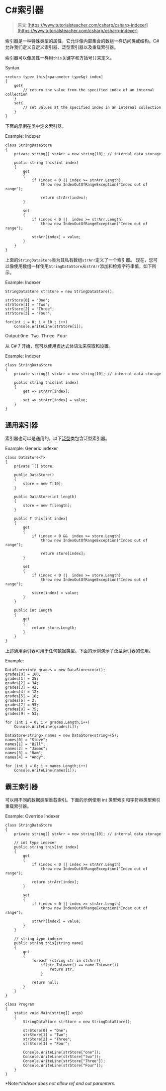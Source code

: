 # C#索引器

> 原文:[https://www.tutorialsteacher.com/csharp/csharp-indexer](https://www.tutorialsteacher.com/csharp/csharp-indexer)

索引器是一种特殊类型的属性，它允许像内部集合的数组一样访问类或结构。C#允许我们定义自定义索引器、泛型索引器以及重载索引器。

索引器可以像属性一样用`this`关键字和方括号`[]`来定义。

Syntax

```
<return type> this[<parameter type&gt index]
{
    get{
        // return the value from the specified index of an internal collection
    }
    set{
        // set values at the specified index in an internal collection
    }
}

```

下面的示例在类中定义索引器。

Example: Indexer

```
class StringDataStore
{
    private string[] strArr = new string[10]; // internal data storage

    public string this[int index]
    {
        get
        {
            if (index < 0 || index >= strArr.Length)
                throw new IndexOutOfRangeException("Index out of range");

                return strArr[index];
        }

        set
        {
            if (index < 0 ||  index >= strArr.Length)
                throw new IndexOutOfRangeException("Index out of range");

            strArr[index] = value;
        }
    }
}
```

上面的`StringDataStore`类为其私有数组`strArr`定义了一个索引器。 现在，您可以像使用数组一样使用`StringDataStore`从`strArr`添加和检索字符串值，如下所示。

Example: Indexer

```
StringDataStore strStore = new StringDataStore();

strStore[0] = "One";
strStore[1] = "Two";
strStore[2] = "Three";
strStore[3] = "Four";

for(int i = 0; i < 10 ; i++)
    Console.WriteLine(strStore[i]); 
```

Output:<samp>One
Two
Three
Four</samp>

从 C# 7 开始，您可以使用表达式体语法来获取和设置。

Example: Indexer

```
class StringDataStore
{
    private string[] strArr = new string[10]; // internal data storage

    public string this[int index]
    {
        get => strArr[index];

        set => strArr[index] = value;
    }
}
```

## 通用索引器

索引器也可以是通用的。以下[泛型](/csharp/csharp-generics)类包含泛型索引器。

Example: Generic Indexer

```
class DataStore<T>
{
    private T[] store; 

    public DataStore()
    {
        store = new T[10];
    }

    public DataStore(int length)
    {
        store = new T[length];
    }

    public T this[int index]
    {
        get
        {
            if (index < 0 &&  index >= store.Length)
                throw new IndexOutOfRangeException("Index out of range");

                return store[index];
        }

        set
        {
            if (index < 0 ||  index >= store.Length)
                throw new IndexOutOfRangeException("Index out of range");

            store[index] = value;
        }
    }

    public int Length
    {
        get
        {
            return store.Length;
        }
    }
} 
```

上述通用索引器可用于任何数据类型。下面的示例演示了泛型索引器的使用。

Example:

```
DataStore<int> grades = new DataStore<int>();
grades[0] = 100;
grades[1] = 25;
grades[2] = 34;
grades[3] = 42;
grades[4] = 12;
grades[5] = 18;
grades[6] = 2;
grades[7] = 95;
grades[8] = 75;
grades[9] = 53;

for (int i = 0; i < grades.Length;i++)
    Console.WriteLine(grades[i]);

DataStore<string> names = new DataStore<string>(5);
names[0] = "Steve";
names[1] = "Bill";
names[2] = "James";
names[3] = "Ram";
names[4] = "Andy";

for (int i = 0; i < names.Length;i++)
    Console.WriteLine(names[i]); 
```

## 霸王索引器

可以用不同的数据类型重载索引。下面的示例使用 int 类型索引和字符串类型索引重载索引器。

Example: Override Indexer

```
class StringDataStore
{
    private string[] strArr = new string[10]; // internal data storage

    // int type indexer
    public string this[int index]
    {
        get
        {
            if (index < 0 || index >= strArr.Length)
                throw new IndexOutOfRangeException("Index out of range");

            return strArr[index];
        }

        set
        {
            if (index < 0 || index >= strArr.Length)
                throw new IndexOutOfRangeException("Index out of range");

            strArr[index] = value;
        }
    }

    // string type indexer
    public string this[string name]
    {
        get
        {
            foreach (string str in strArr){
                if(str.ToLower() == name.ToLower())        
                    return str;
                }

            return null;
        }
    }
}

class Program
{
    static void Main(string[] args)
    {
        StringDataStore strStore = new StringDataStore();

        strStore[0] = "One";
        strStore[1] = "Two";
        strStore[2] = "Three";
        strStore[3] = "Four";

        Console.WriteLine(strStore["one"]);
        Console.WriteLine(strStore["two"]);
        Console.WriteLine(strStore["Three"]);
        Console.WriteLine(strStore["Four"]);
    }
} 
```

*Note:**Indexer does not allow ref and out paramters.*